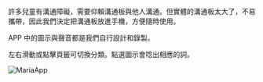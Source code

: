 許多兒童有溝通障礙，需要仰賴溝通板與他人溝通。但實體的溝通板太大了，不易攜帶，因此我們決定把溝通板放進手機，方便隨時使用。

APP 中的圖示與聲音都是我們自行設計和錄製。

左右滑動或點擊頁籤可切換分類。點選圖示會唸出相應的詞。

![MariaApp](https://user-images.githubusercontent.com/29445671/118234790-6bcc2f80-b4c6-11eb-8d09-f1a63fc1b346.png)
